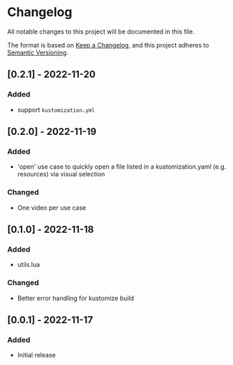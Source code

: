 # Changelog

All notable changes to this project will be documented in this file.

The format is based on [Keep a Changelog](https://keepachangelog.com/en/1.0.0/),
and this project adheres to [Semantic Versioning](https://semver.org/spec/v2.0.0.html).

## [0.2.1] - 2022-11-20

### Added

- support `kustomization.yml`

## [0.2.0] - 2022-11-19

### Added

- 'open' use case to quickly open a file listed in a kustomization.yaml (e.g. resources) via visual selection

### Changed

- One video per use case

## [0.1.0] - 2022-11-18

### Added

- utils.lua

### Changed

- Better error handling for kustomize build

## [0.0.1] - 2022-11-17

### Added

- Initial release
